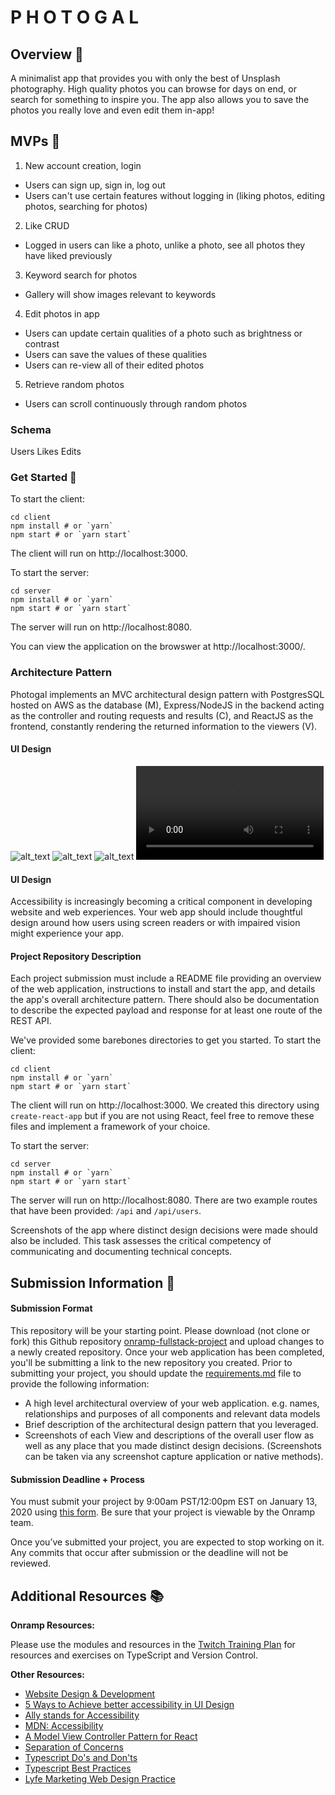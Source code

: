 
# P H O T O G A L

## Overview 📸

A minimalist app that provides you with only the best of Unsplash photography. High quality photos you can browse for days on end, or search for something to inspire you. The app also allows you to save the photos you really love and even edit them in-app!


## MVPs 🔎

1. New account creation, login
- Users can sign up, sign in, log out
- Users can't use certain features without logging in (liking photos, editing photos, searching for photos)
2. Like CRUD
- Logged in users can like a photo, unlike a photo, see all photos they have liked previously
3. Keyword search for photos
- Gallery will show images relevant to keywords
4. Edit photos in app
- Users can update certain qualities of a photo such as brightness or contrast
- Users can save the values of these qualities
- Users can re-view all of their edited photos
5. Retrieve random photos
- Users can scroll continuously through random photos

### Schema
Users
Likes
Edits

### Get Started 🌟
To start the client:
```
cd client
npm install # or `yarn`
npm start # or `yarn start`
```

The client will run on http://localhost:3000. 

To start the server:
```
cd server
npm install # or `yarn`
npm start # or `yarn start`
```

The server will run on http://localhost:8080. 

You can view the application on the browswer at http://localhost:3000/. 

### Architecture Pattern

Photogal implements an MVC architectural design pattern with PostgresSQL hosted on AWS as the database (M), Express/NodeJS in the backend acting as the controller and routing requests and results (C), and ReactJS as the frontend, constantly rendering the returned information to the viewers (V).

#### UI Design
![alt_text](https://user-images.githubusercontent.com/68566126/104473653-33a1f800-558b-11eb-85bc-35550bc3a311.png "Photogal Login")
![alt_text](https://user-images.githubusercontent.com/68566126/104474668-3ea95800-558c-11eb-9e41-e6244ca746a2.png "Photogal Home")
![alt_text](https://user-images.githubusercontent.com/68566126/104474694-4406a280-558c-11eb-8ef1-9f5fd2d27b07.png "Photogal Search and Like")
![alt_text](https://user-images.githubusercontent.com/68566126/104476560-613c7080-558e-11eb-9499-7fd4059e9037.mp4 "Photogal Edit")


#### UI Design

Accessibility is increasingly becoming a critical component in developing website and web experiences. Your web app should include thoughtful design around how users using screen readers or with impaired vision might experience your app.




#### Project Repository Description

Each project submission must include a README file providing an overview of the web application, instructions to install and start the app, and details the app's overall architecture pattern. There should also be documentation to describe the expected payload and response for at least one route of the REST API.

We've provided some barebones directories to get you started. To start the client:
```
cd client
npm install # or `yarn`
npm start # or `yarn start`
```

The client will run on http://localhost:3000. We created this directory using `create-react-app` but if you are not using React, feel free to remove these files and implement a framework of your choice.

To start the server:
```
cd server
npm install # or `yarn`
npm start # or `yarn start`
```

The server will run on http://localhost:8080. There are two example routes that have been provided: `/api` and `/api/users`.


Screenshots of the app where distinct design decisions were made should also be included. This task assesses the critical competency of communicating and documenting technical concepts.


## Submission Information 🚀

#### Submission Format

This repository will be your starting point. Please download (not clone or fork) this Github repository [onramp-fullstack-project](https://github.com/onramp-io/onramp-fullstack-project) and upload changes to a newly created repository. Once your web application has been completed, you'll be submitting a link to the new repository you created. Prior to submitting your project, you should update the [requirements.md](requirements.md) file to provide the following information:
- A high level architectural overview of your web application. e.g. names, relationships and purposes of all components and relevant data models
- Brief description of the architectural design pattern that you leveraged.
- Screenshots of each View and descriptions of the overall user flow as well as any place that you made distinct design decisions.  (Screenshots can be taken via any screenshot capture application or native methods).


#### Submission Deadline + Process

You must submit your project by 9:00am PST/12:00pm EST on January 13, 2020 using [this form](https://docs.google.com/forms/d/e/1FAIpQLSdFBo328et9VHd04fFTZ7MRfIUD5le-jimyl0UccCs3IBYHoQ/viewform). Be sure that your project is viewable by the Onramp team.

Once you’ve submitted your project, you are expected to stop working on it. Any commits that occur after submission or the deadline will not be reviewed.


## Additional Resources 📚

**Onramp Resources:**

Please use the modules and resources in the [Twitch Training Plan](https://www.onramp.io/training/5fb6cf7eac4a67001766281d) for resources and exercises on TypeScript and Version Control.

**Other Resources:**
- [Website Design & Development](https://envisionitagency.com/blog/2018/04/best-practices-for-web-development/)
- [5 Ways to Achieve better accessibility in UI Design](https://www.justinmind.com/blog/prototyping-accessibility-in-web-and-mobile-ui-design/#:~:text=Accessibility%20in%20UI%20design%20leads,all%20users%2C%20regardless%20of%20ability.&text=As%20designers%20who%20want%20to,in%20a%20way%20that's%20accessible.)
- [Ally stands for Accessibility](https://www.a11yproject.com/)
- [MDN: Accessibility](https://developer.mozilla.org/en-US/docs/Web/Accessibility)
- [A Model View Controller Pattern for React](https://blog.testdouble.com/posts/2019-11-04-react-mvc/)
- [Separation of Concerns](https://youtu.be/VtF6aebWe58)
- [Typescript Do's and Don'ts](https://www.typescriptlang.org/docs/handbook/declaration-files/do-s-and-don-ts.html)
- [Typescript Best Practices](https://engineering.zalando.com/posts/2019/02/typescript-best-practices.html)
- [Lyfe Marketing Web Design Practice](https://www.lyfemarketing.com/blog/web-design-best-practices/)
